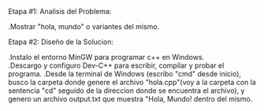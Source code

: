 Etapa #1: Analisis del Problema:
 
 .Mostrar "hola, mundo" o variantes del mismo.
  
Etapa #2: Diseño de la Solucion:
  
  .Instalo el entorno MinGW para programar c++ en Windows.  
  .Descargo y configuro Dev-C++ para escribir, compilar y probar el programa.
  .Desde la terminal de Windows (escribo "cmd" desde inicio), busco la carpeta donde genere el archivo "hola.cpp"(voy a la carpeta con la sentencia "cd" seguido de la direccion donde se encuentra el archivo), y genero un archivo output.txt que muestra "Hola, Mundo! dentro del mismo.

